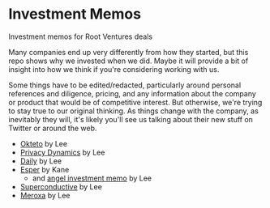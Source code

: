 # Investment Memos
Investment memos for Root Ventures deals

Many companies end up very differently from how they started, but this repo shows why we invested when we did. Maybe it will provide a bit of insight into how we think if you're considering working with us.

Some things have to be edited/redacted, particularly around personal references and diligence, pricing, and any information about the company or product that would be of competitive interest. But otherwise, we're trying to stay true to our original thinking. As things change with the company, as inevitably they will, it's likely you'll see us talking about their new stuff on Twitter or around the web.

* [Okteto](okteto.md) by Lee
* [Privacy Dynamics](privacy_dynamics.md) by Lee
* [Daily](daily.md) by Lee
* [Esper](esper.md) by Kane
  * and [angel investment memo](https://github.com/ledwards/investment-memos/blob/main/esper.md) by Lee
* [Superconductive](superconductive.md) by Lee
* [Meroxa](meroxa.md) by Lee
